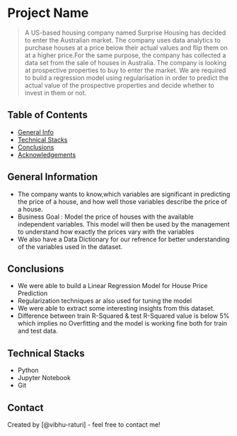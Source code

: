 # Project Name
> A US-based housing company named Surprise Housing has decided to enter the Australian market. The company uses data analytics to purchase houses at a price below their actual values and flip them on at a higher price.For the same purpose, the company has collected a data set from the sale of houses in Australia. 
The company is looking at prospective properties to buy to enter the market. We are required to build a regression model using regularisation in order to predict the actual value of the prospective properties and decide whether to invest in them or not.


## Table of Contents
* [General Info](#general-information)
* [Technical Stacks](#technical-stacks)
* [Conclusions](#conclusions)
* [Acknowledgements](#acknowledgements)

<!-- You can include any other section that is pertinent to your problem -->

## General Information
- The company wants to know,which variables are significant in predicting the price of a house, and how well those variables describe the price of a house.
- Business Goal : Model the price of houses with the available independent variables. This model will then be used by the management to understand how exactly the prices vary with the variables
- We also have a Data Dictionary for our refrence for better understanding of the variables used in the dataset.

<!-- You don't have to answer all the questions - just the ones relevant to your project. -->

## Conclusions
- We were able to build a Linear Regression Model for House Price Prediction
- Regularization techniques ar also used for tuning the model
- We were able to extract some interesting insights from this dataset.
- Difference between train R-Squared & test R-Squared value is below 5% which implies no Overfitting and the model is working fine both for train and test data.

<!-- You don't have to answer all the questions - just the ones relevant to your project. -->


## Technical Stacks
- Python
- Jupyter Notebook
- Git

<!-- As the libraries versions keep on changing, it is recommended to mention the version of library used in this project -->


## Contact
Created by [@vibhu-raturi] - feel free to contact me!


<!-- Optional -->
<!-- ## License -->
<!-- This project is open source and available under the [... License](). -->

<!-- You don't have to include all sections - just the one's relevant to your project -->
